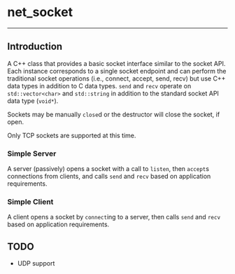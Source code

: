 # net_socket
---

## Introduction
A C++ class that provides a basic socket interface similar to the socket API. Each instance corresponds to a single socket endpoint and can perform the traditional socket operations (i.e., connect, accept, send, recv) but use C++ data types in addition to C data types. `send` and `recv` operate on `std::vector<char>` and `std::string` in addition to the standard socket API data type (`void*`).

Sockets may be manually `close`d or the destructor will close the socket, if open.

Only TCP sockets are supported at this time.

### Simple Server
A server (passively) opens a socket with a call to `listen`, then `accept`s connections from clients, and calls `send` and `recv` based on application requirements.

### Simple Client
A client opens a socket by `connect`ing to a server, then calls `send` and `recv` based on application requirements.

## TODO
- UDP support
